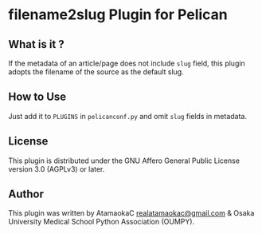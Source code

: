 # filename2slug Plugin for Pelican
## What is it ?
If the metadata of an article/page does not include `slug` field,
this plugin adopts the filename of the source as the default slug.

## How to Use
Just add it to `PLUGINS` in `pelicanconf.py` and omit `slug` fields in metadata.

## License
This plugin is distributed under the GNU Affero General Public License version 3.0 (AGPLv3) or later.

## Author
This plugin was written by AtamaokaC <realatamaokac@gmail.com> & Osaka University Medical School Python Association (OUMPY).
